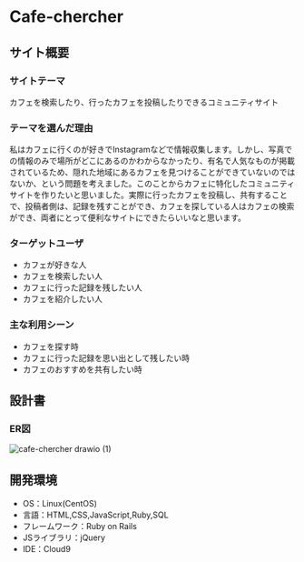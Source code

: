 # Cafe-chercher

## サイト概要

### サイトテーマ
カフェを検索したり、行ったカフェを投稿したりできるコミュニティサイト

### テーマを選んだ理由
私はカフェに行くのが好きでInstagramなどで情報収集します。しかし、写真での情報のみで場所がどこにあるのかわからなかったり、有名で人気なものが掲載されているため、隠れた地域にあるカフェを見つけることができていないのではないか、という問題を考えました。このことからカフェに特化したコミュニティサイトを作りたいと思いました。実際に行ったカフェを投稿し、共有することで、投稿者側は、記録を残すことができ、カフェを探している人はカフェの検索ができ、両者にとって便利なサイトにできたらいいなと思います。

### ターゲットユーザ
* カフェが好きな人
* カフェを検索したい人
* カフェに行った記録を残したい人
* カフェを紹介したい人

### 主な利用シーン
* カフェを探す時
* カフェに行った記録を思い出として残したい時
* カフェのおすすめを共有したい時

## 設計書
### ER図

![cafe-chercher drawio (1)](https://user-images.githubusercontent.com/109025282/192950289-77c13c42-8c79-43e9-8789-45f2360ade9c.png)

## 開発環境
- OS：Linux(CentOS)
- 言語：HTML,CSS,JavaScript,Ruby,SQL
- フレームワーク：Ruby on Rails
- JSライブラリ：jQuery
- IDE：Cloud9
